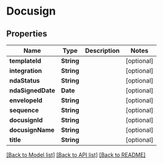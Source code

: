# Docusign

## Properties
Name | Type | Description | Notes
------------ | ------------- | ------------- | -------------
**templateId** | **String** |  | [optional] 
**integration** | **String** |  | [optional] 
**ndaStatus** | **String** |  | [optional] 
**ndaSignedDate** | **Date** |  | [optional] 
**envelopeId** | **String** |  | [optional] 
**sequence** | **String** |  | [optional] 
**docusignId** | **String** |  | [optional] 
**docusignName** | **String** |  | [optional] 
**title** | **String** |  | [optional] 

[[Back to Model list]](../README.md#documentation-for-models) [[Back to API list]](../README.md#documentation-for-api-endpoints) [[Back to README]](../README.md)


